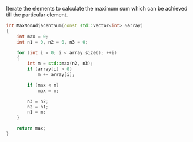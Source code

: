 Iterate the elements to calculate the maximum sum which can be achieved till the particular element.

```C++
int MaxNonAdjacentSum(const std::vector<int> &array)
{
    int max = 0;
    int n1 = 0, n2 = 0, n3 = 0;

    for (int i = 0; i < array.size(); ++i)
    {
        int m = std::max(n2, n3);
        if (array[i] > 0)
            m += array[i];

        if (max < m)
            max = m;

        n3 = n2;
        n2 = n1;
        n1 = m;
    }

    return max;
}
```
